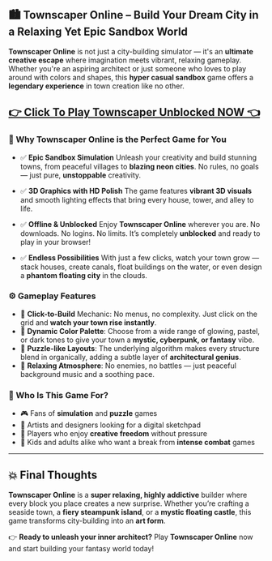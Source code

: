 ## 🏙️ Townscaper Online – Build Your Dream City in a Relaxing Yet Epic Sandbox World

**Townscaper Online** is not just a city-building simulator — it's an **ultimate creative escape** where imagination meets vibrant, relaxing gameplay. Whether you're an aspiring architect or just someone who loves to play around with colors and shapes, this **hyper casual sandbox** game offers a **legendary experience** in town creation like no other.

## <a href="https://1kb.link/I2dKYo">👉 Click To Play Townscaper Unblocked NOW 👈</a>

### 🌟 Why Townscaper Online is the Perfect Game for You

* ✅ **Epic Sandbox Simulation**
  Unleash your creativity and build stunning towns, from peaceful villages to **blazing neon cities**. No rules, no goals — just pure, **unstoppable** creativity.

* ✅ **3D Graphics with HD Polish**
  The game features **vibrant 3D visuals** and smooth lighting effects that bring every house, tower, and alley to life.

* ✅ **Offline & Unblocked**
  Enjoy **Townscaper Online** wherever you are. No downloads. No logins. No limits. It’s completely **unblocked** and ready to play in your browser!

* ✅ **Endless Possibilities**
  With just a few clicks, watch your town grow — stack houses, create canals, float buildings on the water, or even design a **phantom floating city** in the clouds.

### ⚙️ Gameplay Features

* 🧱 **Click-to-Build** Mechanic: No menus, no complexity. Just click on the grid and **watch your town rise instantly**.
* 🎨 **Dynamic Color Palette**: Choose from a wide range of glowing, pastel, or dark tones to give your town a **mystic, cyberpunk, or fantasy** vibe.
* 🧩 **Puzzle-like Layouts**: The underlying algorithm makes every structure blend in organically, adding a subtle layer of **architectural genius**.
* 🧘 **Relaxing Atmosphere**: No enemies, no battles — just peaceful background music and a soothing pace.

### 🚀 Who Is This Game For?

* 🎮 Fans of **simulation** and **puzzle** games
* 🎨 Artists and designers looking for a digital sketchpad
* 🧠 Players who enjoy **creative freedom** without pressure
* 🧒 Kids and adults alike who want a break from **intense combat** games

---

## 💥 Final Thoughts

**Townscaper Online** is a **super relaxing, highly addictive** builder where every block you place creates a new surprise. Whether you’re crafting a seaside town, a **fiery steampunk island**, or a **mystic floating castle**, this game transforms city-building into an **art form**.

👉 **Ready to unleash your inner architect?**
Play **Townscaper Online** now and start building your fantasy world today!
